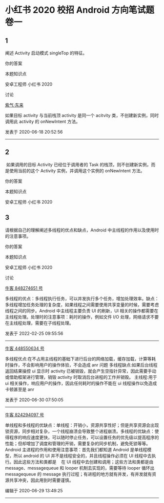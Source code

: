 # 小红书 2020 校招 Android 方向笔试题卷一

## 1

阐述 Activity 启动模式 singleTop 的特征。

你的答案

本题知识点

安卓工程师 小红书 2020

讨论

[紫气·东来](https://www.nowcoder.com/profile/666108431)

如果目标 activity 与当前栈顶 activity 是同一个 acitvity 类，不创建新实例，同时调用此 activity 的 onNewIntent 方法。

发表于 2020-06-18 20:52:56

* * *

## 2

 如果调用的目标 Activity 已经位于调用者的 Task 的栈顶，则不创建新实例，而是使用当前的这个 Activity 实例，并调用这个实例的 onNewIntent 方法。

你的答案

本题知识点

安卓工程师 小红书 2020

## 3

请根据自己的理解阐述多线程的优点和缺点，Android 中主线程的作用以及使用时的注意事项。

你的答案

本题知识点

安卓工程师 小红书 2020

讨论

[牛客 848274651 号](https://www.nowcoder.com/profile/848274651)

多线程的优点：多线程执行任务，可以并发执行多个任务，增加处理效率。缺点：多线程增加任务处理的复杂度，如果线程之间需要使用共享变量的时候，需要考虑线程之间的同步。Android 中主线程主要负责 UI 的刷新，UI 相关的操作都需要在主线程处理。处理时的注意事项：耗时的操作，例如文件 I/O 处理，网络请求不要在主线程处理，需要在子线程处理。

发表于 2022-02-25 09:55:56

* * *

[牛客 448550634 号](https://www.nowcoder.com/profile/448550634)

多线程优点:在不占用主线程的基础下进行后台的网络加载，缓存加载，计算等耗时操作，不会影响用户的操作体验，不会造成 anr 问题 多线程缺点:如果后台线程返回结果操控 ui 显示时 activity 已被销毁，就会产生空指针异常，因此需要手动或借助框架进行管理，销毁 activity 时取消后台进程的工作并销毁。 主线程:用于 ui 相关操作，响应用户的操作，因此任何耗时的操作不能在 ui 线程操作以免造成卡顿甚至是 anr

发表于 2020-06-30 07:50:05

* * *

[牛客 824294097 号](https://www.nowcoder.com/profile/824294097)

单线程和多线程的优缺点：单线程：开销小，资源共享性好；但是共享资源会出现锁资源，同步相对复杂，一个线程崩溃会导致整个进程崩溃。多线程的优缺点：使得程序的响应速度更快，可以随时停止任务，可以设置任务的优先级以提高程序的性能；但却增加了调度和管理的开销，需要复杂的同步机制，避免死锁等等。Android 主进程的作用和使用注意事项：首先我们都知道 Android 是单线程模型，所以 android 的 UI 并不是线程安全的，并且线程操作必须在 UI 线程中去执行。因此这些方法和类都是    在 UI 线程中去创建和调用；这些方法和类都是由 message、messagequeue 和 looper 机制去实现的，需要等待 looper 循环出 messagequeue 的 message 执行过程；有进程的地方就有并发，有并发就有资源共享冲突，因此用到时需要谨慎。

编辑于 2020-06-29 13:49:25

* * *
